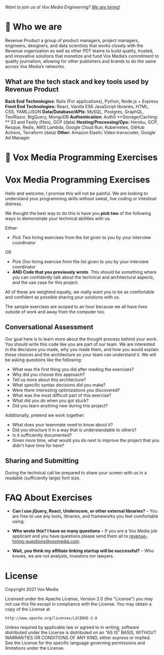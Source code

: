 _Want to join us at Vox Media Engineering? [We are hiring!](https://www.voxmedia.com/pages/careers-jobs#product-technology-design)_

# :memo: Who we are
Revenue Product a group of product managers, project managers, engineers, designers, and data scientists that works closely with the Revenue organization as well as other PDT teams to build quality, trusted, and innovative solutions that monetize and fund Vox Media’s commitment to quality journalism, allowing for other publishers and brands to do the same across Vox Media’s networks.


## What are the tech stack and key tools used by Revenue Product
**Back End Technologies:**
Rails (For applications), Python, Node.js + Express
**Front End Technologies:**
React, Vanilla ES6 JavaScript libraries, HTML, CSS, YAML/JSON
**Data/Database/APIs:**
MySQL, Postgres, GraphQL, TextRazor, BigQuery, MongoDB
**Authentication:** 
Auth0
**Storage/Caching: **
S3 and Fastly (files), GCP (data)
**Hosting/Processing/Ops:**
Heroku, GCP, Resque, Redis, AWS Lambda, Google Cloud Run, Kubernetes, GitHub Actions, Terraform (data) 
**Other:** Amazon Elastic Video transcoder, Google Ad Manager

# :memo: Vox Media Programming Exercises
# Vox Media Programming Exercises

Hello and welcome, I promise this will not be painful. We are looking to understand your programming skills without sweat, live coding or intestinal distress.

We thought the best way to do this is have you **pick two** of the following ways to demonstrate your technical abilities with us.

Either:

* *Pick Two* hiring exercises from the list given to you by your interview coordinator

OR

* *Pick One* hiring exercise from the list given to you by your interview coordinator
* **AND Code that you previously wrote**. This should be something where you can confidently talk about the technical and architectural aspects, and the use case for this project.


All of these are weighted equally, we really want you to be as comfortable and confident as possible sharing your solutions with us.

The sample exercises are scoped to an hour because we all have lives outside of work and away from the computer too.

## Conversational Assessment

Our goal here is to learn more about the thought process behind your work. You should write this code like you are part of our team. We are interested in the decisions you made, why you made them, and how you would explain these choices and the architecture so your team can understand it. We will be asking questions like the following:

* What was the first thing you did after reading the exercises?
* Why did you choose this approach?
* Tell us more about this architecture?
* What specific syntax decisions did you make?
* Were there interesting optimizations you discovered?
* What was the most difficult part of this exercise?
* What did you do when you got stuck?
* Did you learn anything new during this project?

Additionally, pretend we work together:

* What does your teammate need to know about it?
* Did you structure it in a way that is understandable to others?
* Is it sufficiently documented?
* Given more time, what would you do next to improve the project that you didn't have time for here?

## Sharing and Submitting

During the technical call be prepared to share your screen with us in a readable (sufficiently large) font size.


# FAQ About Exercises

* **Can I use jQuery, React, Underscore, or other external libraries?** – You are free to use any tools, libraries, and frameworks you feel comfortable using.

* **Who wrote this? I have so many questions** – If you are a Vox Media job applicant and you have questions please send them all to [revenue-hiring-questions@voxmedia.com](mailto://revenue-hiring-questions@voxmedia.com).

* **Wait, you think my affiliate linking startup will be successful?** – Who knows, we are not analysts, investors nor lawyers.

# License

Copyright 2021 Vox Media

Licensed under the Apache License, Version 2.0 (the "License")
you may not use this file except in compliance with the License.
You may obtain a copy of the License at

    http://www.apache.org/licenses/LICENSE-2.0

Unless required by applicable law or agreed to in writing, software
distributed under the License is distributed on an "AS IS" BASIS,
WITHOUT WARRANTIES OR CONDITIONS OF ANY KIND, either express or implied.
See the License for the specific language governing permissions and
limitations under the License.
